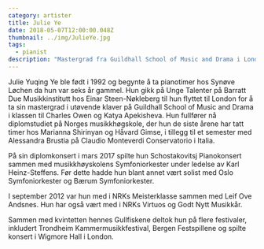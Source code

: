 ```yaml
---
category: artister
title: Julie Ye
date: 2018-05-07T12:00:00.048Z
thumbnail: ../img/JulieYe.jpg
tags:
  - pianist
description: "Mastergrad fra Guildhall School of Music and Drama i London, og uteksaminert diplomstudent ved Norges musikkhøgskole. Har deltatt på flere festivaler i Norge, og har holdt konsert i Wigmore Hall i London."
---
```

Julie Yuqing Ye ble født i 1992 og begynte å ta pianotimer hos Synøve Løchen da hun var seks år gammel. Hun gikk på Unge Talenter på Barratt Due Musikkinstitutt hos Einar Steen-Nøkleberg til hun flyttet til London for å ta sin mastergrad i utøvende klaver på Guildhall School of Music and Drama i klassen til Charles Owen og Katya Apekisheva. Hun fullfører nå diplomstudiet på Norges musikkhøgskole, der hun de siste årene har tatt timer hos Marianna Shirinyan og Håvard Gimse, i tillegg til et semester med Alessandra Brustia på Claudio Monteverdi Conservatorio i Italia.

På sin diplomkonsert i mars 2017 spilte hun Schostakovitsj Pianokonsert sammen med musikkhøyskolens Symfoniorkester under ledelse av Karl Heinz-Steffens. Før dette hadde hun blant annet vært solist med Oslo Symfoniorkester og Bærum Symfoniorkester.

I september 2012 var hun med i NRKs Meisterklasse sammen med Leif Ove Andsnes. Hun har også vært med i NRKs Virtuos og Godt Nytt Musikkår.

Sammen med kvintetten hennes Gullfiskene deltok hun på flere festivaler, inkludert Trondheim Kammermusikkfestival, Bergen Festspillene og spilte konsert i Wigmore Hall i London.
